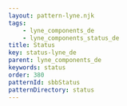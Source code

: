 ```yaml
---
layout: pattern-lyne.njk
tags: 
    - lyne_components_de
    - lyne_components_status_de
title: Status
key: status-lyne_de
parent: lyne_components_de
keywords: status
order: 380
patternId: sbbStatus
patternDirectory: status
---
```

